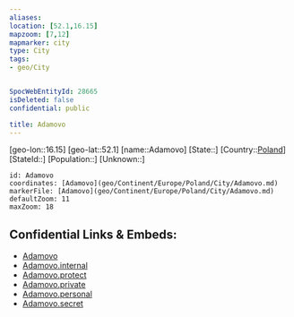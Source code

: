 ```yaml
---
aliases: 
location: [52.1,16.15]
mapzoom: [7,12] 
mapmarker: city 
type: City
tags:
- geo/City


SpocWebEntityId: 28665
isDeleted: false
confidential: public

title: Adamovo
---
```

[geo-lon::16.15]
[geo-lat::52.1]
[name::Adamovo]
[State::]
[Country::[Poland](geo/Continent/Europe/Poland.md)]
[StateId::]
[Population::]
[Unknown::]


```leaflet
id: Adamovo
coordinates: [Adamovo](geo/Continent/Europe/Poland/City/Adamovo.md)
markerFile: [Adamovo](geo/Continent/Europe/Poland/City/Adamovo.md)
defaultZoom: 11 
maxZoom: 18
```


## Confidential Links & Embeds: 
- [Adamovo](../../../../../../_public/geo/Continent/Europe/Poland/City/Adamovo.md) 
- [Adamovo.internal](../../../../../../_internal/geo/Continent/Europe/Poland/City/Adamovo.internal.md) 
- [Adamovo.protect](../../../../../../_protect/geo/Continent/Europe/Poland/City/Adamovo.protect.md) 
- [Adamovo.private](../../../../../../_private/geo/Continent/Europe/Poland/City/Adamovo.private.md) 
- [Adamovo.personal](../../../../../../_personal/geo/Continent/Europe/Poland/City/Adamovo.personal.md) 
- [Adamovo.secret](../../../../../../_secret/geo/Continent/Europe/Poland/City/Adamovo.secret.md) 
